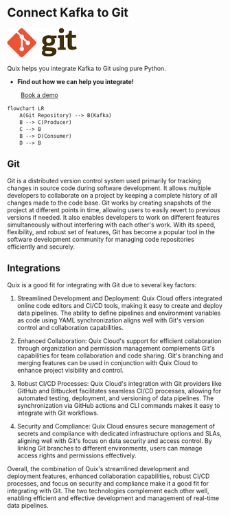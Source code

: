 # Connect Kafka to Git

![](./images/logo_1.jpg)

Quix helps you integrate Kafka to Git using pure Python.

<div class="grid cards blog-grid-card" markdown>

- __Find out how we can help you integrate!__

    <a class="md-button md-button--primary" href="https://share.hsforms.com/1iW0TmZzKQMChk0lxd_tGiw4yjw2?__hstc=175542013.2303933fbd746c0ac86d9ccbe9bc9100.1728383268831.1729603416735.1729620918855.31&__hssc=175542013.1.1729620918855&__hsfp=2132701734" target="_blank" style="margin:.5rem;">Book a demo</a>

</div>

```mermaid
flowchart LR
    A(Git Repository) --> B(Kafka)
    B --> C(Producer)
    C --> B
    B --> D(Consumer)
    D --> B
```

## Git

Git is a distributed version control system used primarily for tracking changes in source code during software development. It allows multiple developers to collaborate on a project by keeping a complete history of all changes made to the code base. Git works by creating snapshots of the project at different points in time, allowing users to easily revert to previous versions if needed. It also enables developers to work on different features simultaneously without interfering with each other's work. With its speed, flexibility, and robust set of features, Git has become a popular tool in the software development community for managing code repositories efficiently and securely.

## Integrations

Quix is a good fit for integrating with Git due to several key factors:

1. Streamlined Development and Deployment: Quix Cloud offers integrated online code editors and CI/CD tools, making it easy to create and deploy data pipelines. The ability to define pipelines and environment variables as code using YAML synchronization aligns well with Git's version control and collaboration capabilities.

2. Enhanced Collaboration: Quix Cloud's support for efficient collaboration through organization and permission management complements Git's capabilities for team collaboration and code sharing. Git's branching and merging features can be used in conjunction with Quix Cloud to enhance project visibility and control.

3. Robust CI/CD Processes: Quix Cloud's integration with Git providers like GitHub and Bitbucket facilitates seamless CI/CD processes, allowing for automated testing, deployment, and versioning of data pipelines. The synchronization via GitHub actions and CLI commands makes it easy to integrate with Git workflows.

4. Security and Compliance: Quix Cloud ensures secure management of secrets and compliance with dedicated infrastructure options and SLAs, aligning well with Git's focus on data security and access control. By linking Git branches to different environments, users can manage access rights and permissions effectively.

Overall, the combination of Quix's streamlined development and deployment features, enhanced collaboration capabilities, robust CI/CD processes, and focus on security and compliance make it a good fit for integrating with Git. The two technologies complement each other well, enabling efficient and effective development and management of real-time data pipelines.

